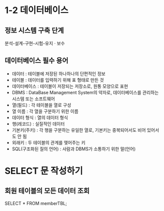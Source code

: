 # 1-2 데이터베이스

## 정보 시스템 구축 단계
분석-설계-구현-시험-유지 · 보수

## 데이터베이스 필수 용어
* 데이터 : 테이블에 저장된 하나하나의 단편적인 정보
* 테이블 : 데이터를 입력하기 위해 표 형태로 만든 것
* 데이터베이스 : 테이블이 저장되는 저장소로, 원통 모양으로 표현
* DBMS : DataBase Management System의 약자로, 데이터베이스를 관리하는 시스템 또는 소프트웨어
* 열(필드) : 각 테이블을 열로 구성
* 열 이름 : 각 열을 구분하기 위한 이름
* 데이터 형식 : 열의 데이터 형식
* 행(레코드) : 실질적인 데이터
* 기본키(주키) : 각 행을 구분하는 유일한 열로, 기본키는 중복되어서도 비어 있어서도 안 됨
* 외래키 : 두 테이블의 관계를 맺어주는 키
* SQL(구조화된 질의 언어) : 사람과 DBMS가 소통하기 위한 말(언어)

# SELECT 문 작성하기
## 회원 테이블의 모든 데이터 조회
SELECT * FROM memberTBL;
